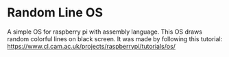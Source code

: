 # Random Line OS

A simple OS for raspberry pi with assembly language. This OS draws random colorful lines on black screen. It was made by following this tutorial: https://www.cl.cam.ac.uk/projects/raspberrypi/tutorials/os/ 
